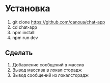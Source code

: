 # Установка

1. git clone https://github.com/canoua/chat-app
2. cd chat-app
3. npm install
4. npm run dev

## Сделать

1. Добавление сообщений в массив
2. Вывод массива в локал сторадж
3. Вывод сообщений из локалсторадж
